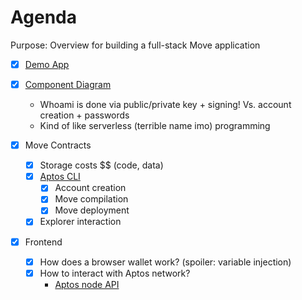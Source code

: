 # Agenda

Purpose: Overview for building a full-stack Move application

- [x] [Demo App](http://localhost:3000)
- [x] [Component Diagram](https://www.figma.com/file/Fk8t91A60aYkiCbD27wMUi/Lunch-%2B-Learn%3A-Full-Stack-dApp?type=whiteboard&node-id=0-1&t=0lWvRgOmCMisKgJf-0)
  - Whoami is done via public/private key + signing! Vs. account creation + passwords
  - Kind of like serverless (terrible name imo) programming

- [x] Move Contracts
  - [x] Storage costs $$ (code, data)
  - [x] [Aptos CLI](https://github.com/aptos-labs/aptos-core/releases)
    - [x] Account creation
    - [x] Move compilation
    - [x] Move deployment
  - [x] Explorer interaction

- [x] Frontend
  - [x] How does a browser wallet work? (spoiler: variable injection)
  - [x] How to interact with Aptos network? [](./meme.jpeg)
    - [Aptos node API](https://fullnode.devnet.aptoslabs.com/v1/spec#/)
